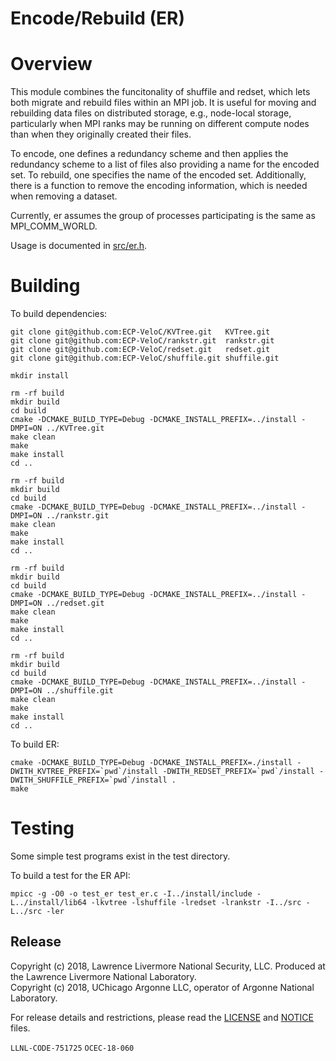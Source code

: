 # Encode/Rebuild (ER)

# Overview
This module combines the funcitonality of shuffile and redset,
which lets both migrate and rebuild files within an MPI job.
It is useful for moving and rebuilding data files on distributed storage, e.g., node-local storage,
particularly when MPI ranks may be running on different compute nodes than when they originally created their files.

To encode, one defines a redundancy scheme and then applies the redundancy scheme to a list of files also providing a name for the encoded set.
To rebuild, one specifies the name of the encoded set.
Additionally, there is a function to remove the encoding information, which is needed when removing a dataset.

Currently, er assumes the group of processes participating is the same as MPI_COMM_WORLD.

Usage is documented in [src/er.h](src/er.h).

# Building

To build dependencies:

    git clone git@github.com:ECP-VeloC/KVTree.git   KVTree.git
    git clone git@github.com:ECP-VeloC/rankstr.git  rankstr.git
    git clone git@github.com:ECP-VeloC/redset.git   redset.git
    git clone git@github.com:ECP-VeloC/shuffile.git shuffile.git

    mkdir install

    rm -rf build
    mkdir build
    cd build
    cmake -DCMAKE_BUILD_TYPE=Debug -DCMAKE_INSTALL_PREFIX=../install -DMPI=ON ../KVTree.git
    make clean
    make
    make install
    cd ..

    rm -rf build
    mkdir build
    cd build
    cmake -DCMAKE_BUILD_TYPE=Debug -DCMAKE_INSTALL_PREFIX=../install -DMPI=ON ../rankstr.git
    make clean
    make
    make install
    cd ..

    rm -rf build
    mkdir build
    cd build
    cmake -DCMAKE_BUILD_TYPE=Debug -DCMAKE_INSTALL_PREFIX=../install -DMPI=ON ../redset.git
    make clean
    make
    make install
    cd ..

    rm -rf build
    mkdir build
    cd build
    cmake -DCMAKE_BUILD_TYPE=Debug -DCMAKE_INSTALL_PREFIX=../install -DMPI=ON ../shuffile.git
    make clean
    make
    make install
    cd ..

To build ER:

    cmake -DCMAKE_BUILD_TYPE=Debug -DCMAKE_INSTALL_PREFIX=./install -DWITH_KVTREE_PREFIX=`pwd`/install -DWITH_REDSET_PREFIX=`pwd`/install -DWITH_SHUFFILE_PREFIX=`pwd`/install .
    make

# Testing
Some simple test programs exist in the test directory.

To build a test for the ER API:

    mpicc -g -O0 -o test_er test_er.c -I../install/include -L../install/lib64 -lkvtree -lshuffile -lredset -lrankstr -I../src -L../src -ler

## Release

Copyright (c) 2018, Lawrence Livermore National Security, LLC.
Produced at the Lawrence Livermore National Laboratory.
<br>
Copyright (c) 2018, UChicago Argonne LLC, operator of Argonne National Laboratory.


For release details and restrictions, please read the [LICENSE]() and [NOTICE]() files.

`LLNL-CODE-751725` `OCEC-18-060`

